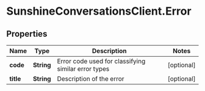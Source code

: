 # SunshineConversationsClient.Error

## Properties

Name | Type | Description | Notes
------------ | ------------- | ------------- | -------------
**code** | **String** | Error code used for classifying similar error types | [optional] 
**title** | **String** | Description of the error | [optional] 


